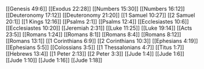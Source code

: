 [[Genesis 49:6]]
[[Exodus 22:28]]
[[Numbers 15:30]]
[[Numbers 16:12]]
[[Deuteronomy 17:12]]
[[Deuteronomy 21:20]]
[[1 Samuel 10:27]]
[[2 Samuel 20:1]]
[[1 Kings 12:16]]
[[Psalms 2:1]]
[[Psalms 12:4]]
[[Ecclesiastes 10:6]]
[[Ecclesiastes 10:20]]
[[Jeremiah 2:31]]
[[Luke 11:25]]
[[Luke 19:14]]
[[Acts 23:5]]
[[Romans 1:24]]
[[Romans 8:1]]
[[Romans 8:4]]
[[Romans 8:12]]
[[Romans 13:1]]
[[1 Corinthians 6:9]]
[[2 Corinthians 10:3]]
[[Ephesians 4:19]]
[[Ephesians 5:5]]
[[Colossians 3:5]]
[[1 Thessalonians 4:7]]
[[Titus 1:7]]
[[Hebrews 13:4]]
[[1 Peter 2:13]]
[[2 Peter 3:3]]
[[Jude 1:4]]
[[Jude 1:6]]
[[Jude 1:10]]
[[Jude 1:16]]
[[Jude 1:18]]
